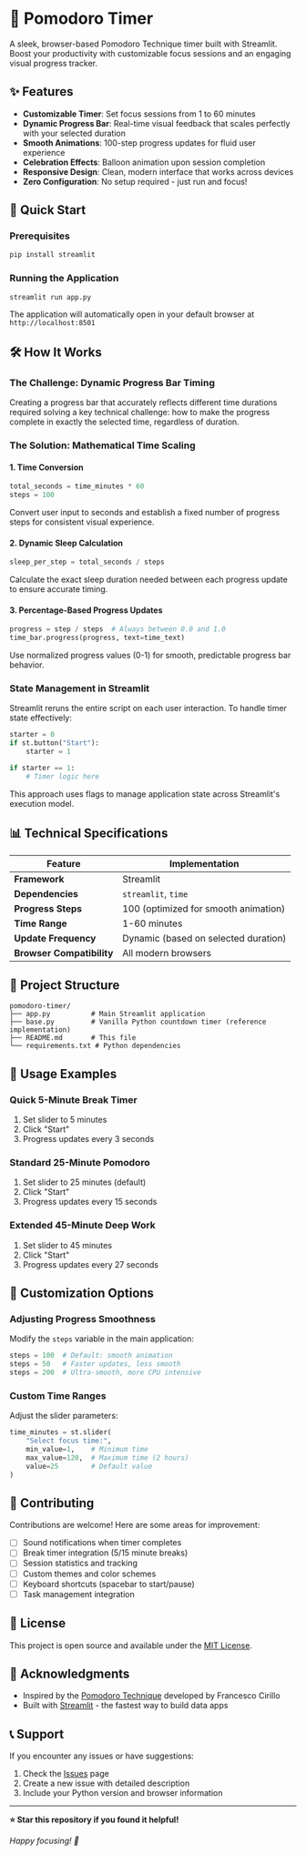 # 🍅 Pomodoro Timer

A sleek, browser-based Pomodoro Technique timer built with Streamlit. Boost your productivity with customizable focus sessions and an engaging visual progress tracker.

## ✨ Features

- **Customizable Timer**: Set focus sessions from 1 to 60 minutes
- **Dynamic Progress Bar**: Real-time visual feedback that scales perfectly with your selected duration
- **Smooth Animations**: 100-step progress updates for fluid user experience
- **Celebration Effects**: Balloon animation upon session completion
- **Responsive Design**: Clean, modern interface that works across devices
- **Zero Configuration**: No setup required - just run and focus!

## 🚀 Quick Start

### Prerequisites
```bash
pip install streamlit
```

### Running the Application
```bash
streamlit run app.py
```

The application will automatically open in your default browser at `http://localhost:8501`

## 🛠️ How It Works

### The Challenge: Dynamic Progress Bar Timing

Creating a progress bar that accurately reflects different time durations required solving a key technical challenge: how to make the progress complete in exactly the selected time, regardless of duration.

### The Solution: Mathematical Time Scaling

#### 1. Time Conversion
```python
total_seconds = time_minutes * 60
steps = 100
```
Convert user input to seconds and establish a fixed number of progress steps for consistent visual experience.

#### 2. Dynamic Sleep Calculation
```python
sleep_per_step = total_seconds / steps
```
Calculate the exact sleep duration needed between each progress update to ensure accurate timing.

#### 3. Percentage-Based Progress Updates
```python
progress = step / steps  # Always between 0.0 and 1.0
time_bar.progress(progress, text=time_text)
```
Use normalized progress values (0-1) for smooth, predictable progress bar behavior.

### State Management in Streamlit

Streamlit reruns the entire script on each user interaction. To handle timer state effectively:

```python
starter = 0
if st.button("Start"):
    starter = 1

if starter == 1:
    # Timer logic here
```

This approach uses flags to manage application state across Streamlit's execution model.

## 📊 Technical Specifications

| Feature | Implementation |
|---------|----------------|
| **Framework** | Streamlit |
| **Dependencies** | `streamlit`, `time` |
| **Progress Steps** | 100 (optimized for smooth animation) |
| **Time Range** | 1-60 minutes |
| **Update Frequency** | Dynamic (based on selected duration) |
| **Browser Compatibility** | All modern browsers |

## 📁 Project Structure

```
pomodoro-timer/
├── app.py          # Main Streamlit application
├── base.py         # Vanilla Python countdown timer (reference implementation)
├── README.md       # This file
└── requirements.txt # Python dependencies
```

## 🎯 Usage Examples

### Quick 5-Minute Break Timer
1. Set slider to 5 minutes
2. Click "Start"
3. Progress updates every 3 seconds

### Standard 25-Minute Pomodoro
1. Set slider to 25 minutes (default)
2. Click "Start"  
3. Progress updates every 15 seconds

### Extended 45-Minute Deep Work
1. Set slider to 45 minutes
2. Click "Start"
3. Progress updates every 27 seconds

## 🔧 Customization Options

### Adjusting Progress Smoothness
Modify the `steps` variable in the main application:
```python
steps = 100  # Default: smooth animation
steps = 50   # Faster updates, less smooth
steps = 200  # Ultra-smooth, more CPU intensive
```

### Custom Time Ranges
Adjust the slider parameters:
```python
time_minutes = st.slider(
    "Select focus time:",
    min_value=1,    # Minimum time
    max_value=120,  # Maximum time (2 hours)
    value=25        # Default value
)
```

## 🤝 Contributing

Contributions are welcome! Here are some areas for improvement:

- [ ] Sound notifications when timer completes
- [ ] Break timer integration (5/15 minute breaks)
- [ ] Session statistics and tracking
- [ ] Custom themes and color schemes
- [ ] Keyboard shortcuts (spacebar to start/pause)
- [ ] Task management integration

## 📜 License

This project is open source and available under the [MIT License](LICENSE).

## 🙏 Acknowledgments

- Inspired by the [Pomodoro Technique](https://en.wikipedia.org/wiki/Pomodoro_Technique) developed by Francesco Cirillo
- Built with [Streamlit](https://streamlit.io/) - the fastest way to build data apps

## 📞 Support

If you encounter any issues or have suggestions:
1. Check the [Issues](../../issues) page
2. Create a new issue with detailed description
3. Include your Python version and browser information

---

**⭐ Star this repository if you found it helpful!**

*Happy focusing! 🍅*
